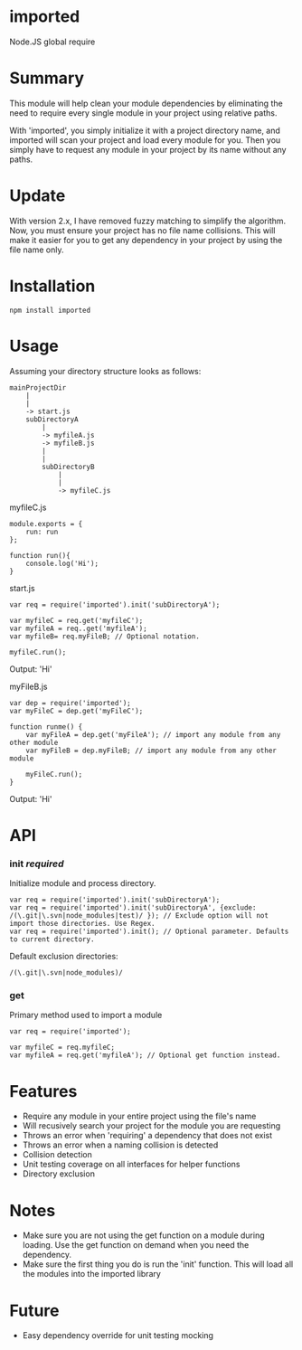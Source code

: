 # imported
Node.JS global require

# Summary
This module will help clean your module dependencies by eliminating the need to require every single module in your project using relative paths.

With 'imported', you simply initialize it with a project directory name, and imported will scan your project and load every module for you. Then you simply have to request any module in your project by its name without any paths.

# Update
With version 2.x, I have removed fuzzy matching to simplify the algorithm. Now, you must ensure your project has no file name collisions.
This will make it easier for you to get any dependency in your project by using the file name only.

# Installation
```
npm install imported
```

# Usage
Assuming your directory structure looks as follows:

```
mainProjectDir
    |
    |
    -> start.js
    subDirectoryA
        |
        -> myfileA.js
        -> myfileB.js
        |
        |
        subDirectoryB
            |
            |
            -> myfileC.js
```

myfileC.js
```
module.exports = {
    run: run
};

function run(){
    console.log('Hi');
}
```

start.js
```
var req = require('imported').init('subDirectoryA');

var myfileC = req.get('myfileC');
var myfileA = req..get('myfileA');
var myfileB= req.myFileB; // Optional notation.

myfileC.run();
```

Output: 'Hi'

myFileB.js
```
var dep = require('imported');
var myFileC = dep.get('myFileC');

function runme() {
    var myFileA = dep.get('myFileA'); // import any module from any other module
    var myFileB = dep.myFileB; // import any module from any other module

    myFileC.run();
}
```
Output: 'Hi'

# API
### init *required*
Initialize module and process directory.

```
var req = require('imported').init('subDirectoryA');
var req = require('imported').init('subDirectoryA', {exclude: /(\.git|\.svn|node_modules|test)/ }); // Exclude option will not import those directories. Use Regex.
var req = require('imported').init(); // Optional parameter. Defaults to current directory.
```
Default exclusion directories:
```
/(\.git|\.svn|node_modules)/
```

### get
Primary method used to import a module
```
var req = require('imported');

var myfileC = req.myfileC;
var myfileA = req.get('myfileA'); // Optional get function instead.
```

# Features
- Require any module in your entire project using the file's name
- Will recusively search your project for the module you are requesting
- Throws an error when 'requiring' a dependency that does not exist
- Throws an error when a naming collision is detected
- Collision detection
- Unit testing coverage on all interfaces for helper functions
- Directory exclusion

# Notes
- Make sure you are not using the get function on a module during loading. Use the get function on demand when you need the dependency.
- Make sure the first thing you do is run the 'init' function. This will load all the modules into the imported library

# Future
- Easy dependency override for unit testing mocking
